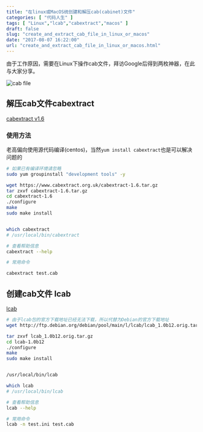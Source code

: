 ```yaml
---
title: "在linux或MacOS统创建和解压cab(cabinet)文件"
categories: [ "代码人生" ]
tags: [ "Linux","lcab","cabextract","macos" ]
draft: false
slug: "create_and_extract_cab_file_in_linux_or_macos"
date: "2017-08-07 16:22:00"
url: "create_and_extract_cab_file_in_linux_or_macos.html"
---
```


由于工作原因，需要在Linux下操作cab文件，拜访Google后得到两枚神器，在此与大家分享。


![cab file][1]


<!--more-->


## 解压cab文件cabextract

[cabextract v1.6][2]

### 使用方法

老高偏向使用源代码编译(centos)，当然`yum install cabextract`也是可以解决问题的

```bash
# 如果已有编译环境请忽略
sudo yum groupinstall "development tools" -y

wget https://www.cabextract.org.uk/cabextract-1.6.tar.gz
tar zxvf cabextract-1.6.tar.gz
cd cabextract-1.6
./configure
make
sudo make install


which cabextract
# /usr/local/bin/cabextract

# 查看帮助信息
cabextract --help

# 常用命令

cabextract test.cab
```

## 创建cab文件 lcab

[lcab][3]

```bash
# 由于lcab包的官方下载地址已经无法下载，所以代替为Debian的官方下载地址
wget http://ftp.debian.org/debian/pool/main/l/lcab/lcab_1.0b12.orig.tar.gz

tar zxvf lcab_1.0b12.orig.tar.gz
cd lcab-1.0b12
./configure
make
sudo make install


/usr/local/bin/lcab

which lcab
# /usr/local/bin/lcab

# 查看帮助信息
lcab --help

# 常用命令
lcab -n test.ini test.cab
```


  [1]: https://blog.phpgao.com/usr/uploads/2017/08/3551035709.jpeg
  [2]: https://www.cabextract.org.uk
  [3]: http://freecode.com/projects/lcab